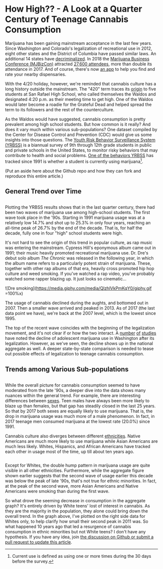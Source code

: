 # How High?? - A Look at a Quarter Century of Teenage Cannabis Consumption

Marijuana has been gaining mainstream acceptance in the last few years. Since Washington and Colorado's legalization of recreational use in 2012, eight other states and the District of Columbia have passed similar laws. An additional 14 states have [decriminalized](https://en.wikipedia.org/wiki/Legality_of_cannabis_by_U.S._jurisdiction). In 2018 the [Marijuana Business Conference (MJBizCon)](https://mjbizconference.com/vegas/) attracted [27,600 attendees](https://daily.sevenfifty.com/cannabis-trends-we-should-all-be-watching-in-2019/), more than double its attendance in 2017. And of course, there's now [an app](https://wheresweed.com/) to help you find and rate your nearby dispensaries.

With the 4/20 holiday, however, we're reminded that cannabis culture has a long history outside the mainstream. The "420" term traces its [origin](https://en.wikipedia.org/wiki/420_(cannabis_culture)) to five students at San Rafael High School, who called themselves the Waldos and designated 4:20 p.m. as their meeting time to get high. One of the Waldos would later become a roadie for the Grateful Dead and helped spread the term to its followers and the rest of the counterculture.

As the Waldos would have suggested, cannabis consumption is pretty prevalent among high school students. But how common is it really? And does it vary much within various sub-populations? One dataset compiled by the Center for Disease Control and Prevention (CDC) would give us some insights into those questions. The [Youth Risk Behavior Surveillance System (YRBSS)](https://www.cdc.gov/healthyyouth/data/yrbs/index.htm) is a biannual survey of 9th through 12th grade students in public and private schools in the United States, to monitor risky behaviors that may contribute to health and social problems. [One of the behaviors YRBSS](https://nccd.cdc.gov/youthonline/App/Results.aspx?TT=L&OUT=0&SID=HS&QID=H48&LID=XX&YID=YY&LID2=&YID2=&COL=S&ROW1=N&ROW2=N&HT=QQ&LCT=LL&FS=S1&FR=R1&FG=G1&FA=A1&FI=I1&FP=P1&FSL=S1&FRL=R1&FGL=G1&FAL=A1&FIL=I1&FPL=P1&PV=&TST=False&C1=&C2=&QP=G&DP=1&VA=CI&CS=Y&SYID=1991&EYID=2017&SC=DEFAULT&SO=ASC) has tracked since 1991 is whether a student is currently using marijuana[^1].

(Put an aside here about the Github repo and how they can fork and reproduce this entire article.)

## General Trend over Time

```{vgl file=./cannabis_consumption.vgl.json}
```

Plotting the YRBSS results shows that in the last quarter century, there had been two waves of marijuana use among high-school students. The first wave took place in the '90s. Starting in 1991 marijuana usage was at a relatively low 14.7% and shot up to 25.3% in only four years, reaching an all-time peak of 26.7% by the end of the decade. That is, for half the decade, fully one in four "high" school students were high.

It's not hard to see the origin of this trend in popular culture, as rap music was entering the mainstream. Cypress Hill's eponymous album came out in 1991; their music heavily promoted recreational marijuana use. Dr. Dre's debut solo album *The Chronic* was released in the following year, in which the album name refers to a particularly potent strain of marijuana. These, together with other rap albums of that era, heavily cross promoted hip hop culture and weed smoking. If you've watched a rap video, you've probably watched some rapper blazing up. It just looks so cinematic...

![Dre smoking](https://media.giphy.com/media/QlzhlVkPmKqY0/giphy.gif =100%x)

The usage of cannabis declined during the aughts, and bottomed out in 2007. Then a smaller wave arrived and peaked in 2013. As of 2017 (the last data point we have), we're back at the 2007 level, which is the lowest since 1995.

The top of the recent wave coincides with the beginning of the legalization movement, and it's not clear if or how the two interact. A [number](https://news.wsu.edu/2019/03/15/teens-report-using-marijuana-less-often-legalization/) [of](https://www.rand.org/news/press/2018/12/21.html) [studies](https://jamanetwork.com/journals/jamapediatrics/article-abstract/2718512) have noted the decline of adolescent marijuana use in Washington after its legalization. However, as we've seen, the decline shows up in the national aggregate as well. A deeper state-by-state comparison is needed to tease out possible effects of legalization to teenage cannabis consumption.

## Trends among Various Sub-populations

```{vgl file=./cannabis_consumption_by_sex.vgl.json}
```

While the overall picture for cannabis consumption seemed to have moderated from the late '90s, a deeper dive into the data shows many nuances within the general trend. For example, there are interesting differences between [sexes](https://nccd.cdc.gov/Youthonline/App/Results.aspx?TT=L&OUT=1&SID=HS&QID=H48&LID=XX&YID=YY&LID2=&YID2=&COL=S&ROW1=N&ROW2=N&HT=QQ&LCT=LL&FS=S1&FR=R1&FG=G1&FA=A1&FI=I1&FP=P1&FSL=S1&FRL=R1&FGL=G1&FAL=A1&FIL=I1&FPL=P1&PV=&TST=False&C1=&C2=&QP=G&DP=1&VA=CI&CS=Y&SYID=&EYID=&SC=DEFAULT&SO=ASC). Teen males have always been more likely to blaze up than females, but that gap has steadily closed in the last 25 years. So that by 2017 both sexes are equally likely to use marijuana. That is, the drop in marijuana usage was much more of a male phenomenon. In fact, in 2017 teenage men consumed marijuana at the lowest rate (20.0%) since 1991.

Cannabis culture also diverges between different [ethnicities](https://nccd.cdc.gov/Youthonline/App/Results.aspx?TT=L&OUT=1&SID=HS&QID=H48&LID=XX&YID=YY&LID2=&YID2=&COL=R&ROW1=N&ROW2=N&HT=QQ&LCT=LL&FS=S1&FR=R1&FG=G1&FA=A1&FI=I1&FP=P1&FSL=S1&FRL=R1&FGL=G1&FAL=A1&FIL=I1&FPL=P1&PV=&TST=False&C1=&C2=&QP=G&DP=1&VA=CI&CS=Y&SYID=&EYID=&SC=DEFAULT&SO=ASC). Native Americans are much more likely to use marijuana while Asian Americans are much less likely. Whites, Hispanics, and African Americans have tracked each other in usage most of the time, up till about ten years ago.

```{vgl file=./cannabis_consumption_by_race.vgl.json}
```

Except for Whites, the double hump pattern in marijuana usage are quite visible in all other ethnicities. Furthermore, while the aggregate figure shown earlier suggests that the second wave of usage earlier this decade was below the peak of late '90s, that's not true for ethnic minorities. In fact, at the peak of the second wave, more Asian Americans and Native Americans were smoking than during the first wave.

So what drove the seeming decrease in consumption in the aggregate graph? It's entirely driven by White teens' lost of interest in cannabis. As they are the majority in the population, they alone could bring down the overall trend. In the graph above, I've plotted on the right side data for Whites only, to help clarify how small their second peak in 2011 was. So what happened 10 years ago that led a resurgence of cannabis consumption in ethnic minorities but not White teens? I don't have any hypothesis. If you have any idea, join [the discussion on Github or submit a pull request to update this article]().

[^1]: Current use is defined as using one or more times during the 30 days before the survey.
